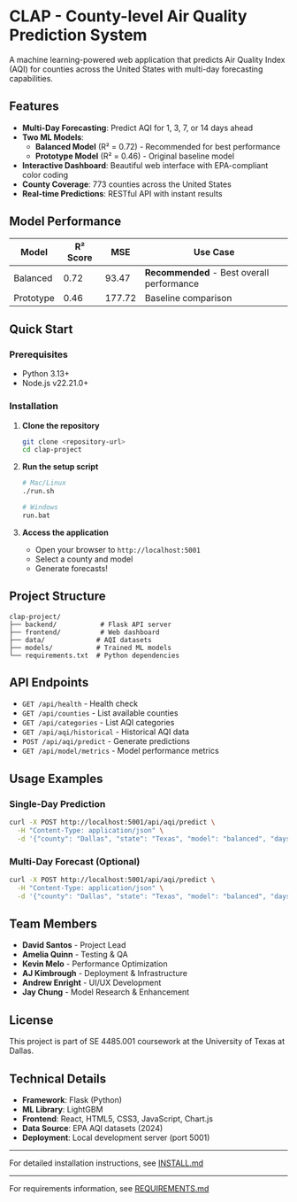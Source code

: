 # CLAP - County-level Air Quality Prediction System

A machine learning-powered web application that predicts Air Quality Index (AQI) for counties across the United States with multi-day forecasting capabilities.

## Features

- **Multi-Day Forecasting**: Predict AQI for 1, 3, 7, or 14 days ahead
- **Two ML Models**: 
  - **Balanced Model** (R² = 0.72) - Recommended for best performance
  - **Prototype Model** (R² = 0.46) - Original baseline model
- **Interactive Dashboard**: Beautiful web interface with EPA-compliant color coding
- **County Coverage**: 773 counties across the United States
- **Real-time Predictions**: RESTful API with instant results

## Model Performance

| Model | R² Score | MSE | Use Case |
|-------|----------|-----|----------|
| Balanced | 0.72 | 93.47 | **Recommended** - Best overall performance |
| Prototype | 0.46 | 177.72 | Baseline comparison |

## Quick Start

### Prerequisites
- Python 3.13+
- Node.js v22.21.0+

### Installation

1. **Clone the repository**
   ```bash
   git clone <repository-url>
   cd clap-project
   ```

2. **Run the setup script**
   ```bash
   # Mac/Linux
   ./run.sh
   
   # Windows
   run.bat
   ```

3. **Access the application**
   - Open your browser to `http://localhost:5001`
   - Select a county and model
   - Generate forecasts!

## Project Structure

```
clap-project/
├── backend/           # Flask API server
├── frontend/          # Web dashboard
├── data/             # AQI datasets
├── models/           # Trained ML models
└── requirements.txt  # Python dependencies
```

## API Endpoints

- `GET /api/health` - Health check
- `GET /api/counties` - List available counties
- `GET /api/categories` - List AQI categories
- `GET /api/aqi/historical` - Historical AQI data
- `POST /api/aqi/predict` - Generate predictions
- `GET /api/model/metrics` - Model performance metrics

## Usage Examples

### Single-Day Prediction
```bash
curl -X POST http://localhost:5001/api/aqi/predict \
  -H "Content-Type: application/json" \
  -d '{"county": "Dallas", "state": "Texas", "model": "balanced", "days": 1}'
```

### Multi-Day Forecast (Optional)
```bash
curl -X POST http://localhost:5001/api/aqi/predict \
  -H "Content-Type: application/json" \
  -d '{"county": "Dallas", "state": "Texas", "model": "balanced", "days": 7}'
```

## Team Members

- **David Santos** - Project Lead
- **Amelia Quinn** - Testing & QA
- **Kevin Melo** - Performance Optimization
- **AJ Kimbrough** - Deployment & Infrastructure
- **Andrew Enright** - UI/UX Development
- **Jay Chung** - Model Research & Enhancement

## License

This project is part of SE 4485.001 coursework at the University of Texas at Dallas.

## Technical Details

- **Framework**: Flask (Python)
- **ML Library**: LightGBM
- **Frontend**: React, HTML5, CSS3, JavaScript, Chart.js
- **Data Source**: EPA AQI datasets (2024)
- **Deployment**: Local development server (port 5001)

---

For detailed installation instructions, see [INSTALL.md](INSTALL.md)

---

For requirements information, see [REQUIREMENTS.md](REQUIREMENTS.md)
